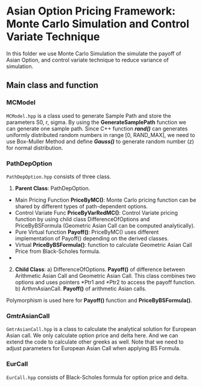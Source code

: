 # Asian Option Pricing Framework: Monte Carlo Simulation and Control Variate Technique
In this folder we use Monte Carlo Simulation the simulate the payoff of Asian Option, and control variate technique to reduce variance of simulation.

## Main class and function

### MCModel
`MCModel.hpp` is a class used to generate Sample Path and store the parameters S0, r, sigma. By using the **GenerateSamplePath** function we can generate one sample path. Since C++ function _**rand()**_ can generates uniformly distributed random numbers in range \[0, RAND_MAX\], we need to use Box-Muller Method and define _**Gauss()**_ to generate random number (z) for normal distribution.

### PathDepOption
`PathDepOption.hpp` consists of three class.
1. **Parent Class**: PathDepOption.
  - Main Pricing Function **PriceByMC()**: Monte Carlo pricing function can be shared by different types of path-dependent options.
  - Control Variate Func **PriceByVarRedMC()**: Control Variate pricing function by using child class DifferenceOfOptions and PriceByBSFormula (Geometric Asian Call can be computed analytically).
  - Pure Virtual function **Payoff()**: PriceByMC() uses different implementation of Payoff() depending on the derived classes.
  - Virtual **PriceByBSFormula()**: function to calculate Geometric Asian Call Price from Black-Scholes formula.
  - 

2. **Child Class**:
  a) DifferenceOfOptions. **Payoff()** of difference between Arithmetic Asian Call and Geometric Asian Call. This class combines two options and uses pointers \*Ptr1 and \*Ptr2 to access the payoff function.
  b) ArthmAsianCall. **Payoff()** of arithmetic Asian calls.

Polymorphism is used here for **Payoff()** function and **PriceByBSFormula()**.

### GmtrAsianCall
`GmtrAsianCall.hpp` is a class to calculate the analytical solution for European Asian call. We only calculate option price and delta here. And we can extend the code to calculate other greeks as well. Note that we need to adjust parameters for European Asian Call when applying BS Formula.

### EurCall
`EurCall.hpp` consists of Black-Scholes formula for option price and delta.
